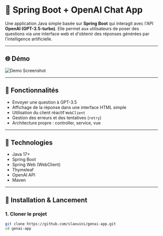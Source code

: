 # 🤖 Spring Boot + OpenAI Chat App

Une application Java simple basée sur **Spring Boot** qui interagit avec l'API **OpenAI (GPT-3.5-turbo)**. Elle permet aux utilisateurs de poser des questions via une interface web et d'obtenir des réponses générées par l'intelligence artificielle.

---

## 🌐 Démo

![Demo Screenshot](screenshot.png) <!-- Remplace par ton propre screenshot si tu veux -->

---

## 📌 Fonctionnalités

- Envoyer une question à GPT-3.5
- Affichage de la réponse dans une interface HTML simple
- Utilisation du client réactif `WebClient`
- Gestion des erreurs et des tentatives (`retry`)
- Architecture propre : controller, service, vue

---

## 🧰 Technologies

- Java 17+
- Spring Boot
- Spring Web (WebClient)
- Thymeleaf
- OpenAI API
- Maven

---

## 🚀 Installation & Lancement

### 1. Cloner le projet

```bash
git clone https://github.com/slaouini/genai-app.git
cd genai-app
